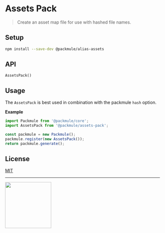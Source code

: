 # Assets Pack

> Create an asset map file for use with hashed file names.

## Setup

```bash
npm install --save-dev @packmule/alias-assets
```

## API

`AssetsPack()`

## Usage

The `AssetsPack` is best used in combination with the packmule `hash` option.

**Example**

```ts
import Packmule from '@packmule/core';
import AssetsPack from '@packmule/assets-pack';

const packmule = new Packmule();
packmule.register(new AssetsPack());
return packmule.generate();
```

## License

[MIT](https://choosealicense.com/licenses/mit/)

---

[<img src="https://www.pixelart.at/fileadmin/images/logo-new/logo.svg" width="150">](https://www.pixelart.at/)
